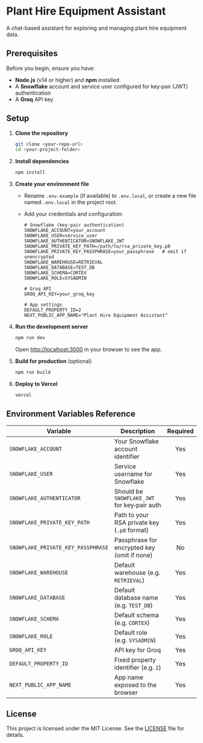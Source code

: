 # Plant Hire Equipment Assistant

A chat-based assistant for exploring and managing plant hire equipment data.

## Prerequisites

Before you begin, ensure you have:

* **Node.js** (v14 or higher) and **npm** installed
* A **Snowflake** account and service user configured for key‑pair (JWT) authentication
* A **Groq** API key

## Setup

1. **Clone the repository**

   ```bash
   git clone <your-repo-url>
   cd <your-project-folder>
   ```

2. **Install dependencies**

   ```bash
   npm install
   ```

3. **Create your environment file**

   * Rename `.env.example` (if available) to `.env.local`, or create a new file named `.env.local` in the project root.
   * Add your credentials and configuration:

     ```env
     # Snowflake (key‑pair authentication)
     SNOWFLAKE_ACCOUNT=your_account
     SNOWFLAKE_USER=service_user
     SNOWFLAKE_AUTHENTICATOR=SNOWFLAKE_JWT
     SNOWFLAKE_PRIVATE_KEY_PATH=/path/to/rsa_private_key.p8
     SNOWFLAKE_PRIVATE_KEY_PASSPHRASE=your_passphrase   # omit if unencrypted
     SNOWFLAKE_WAREHOUSE=RETRIEVAL
     SNOWFLAKE_DATABASE=TEST_DB
     SNOWFLAKE_SCHEMA=CORTEX
     SNOWFLAKE_ROLE=SYSADMIN

     # Groq API
     GROQ_API_KEY=your_groq_key

     # App settings
     DEFAULT_PROPERTY_ID=2
     NEXT_PUBLIC_APP_NAME="Plant Hire Equipment Assistant"
     ```

4. **Run the development server**

   ```bash
   npm run dev
   ```

   Open [http://localhost:3000](http://localhost:3000) in your browser to see the app.

5. **Build for production** (optional)

   ```bash
   npm run build
   ```

6. **Deploy to Vercel**

   ```bash
   vercel
   ```

## Environment Variables Reference

| Variable                           | Description                                 | Required |
| ---------------------------------- | ------------------------------------------- | :------: |
| `SNOWFLAKE_ACCOUNT`                | Your Snowflake account identifier           |    Yes   |
| `SNOWFLAKE_USER`                   | Service username for Snowflake              |    Yes   |
| `SNOWFLAKE_AUTHENTICATOR`          | Should be `SNOWFLAKE_JWT` for key‑pair auth |    Yes   |
| `SNOWFLAKE_PRIVATE_KEY_PATH`       | Path to your RSA private key (`.p8` format) |    Yes   |
| `SNOWFLAKE_PRIVATE_KEY_PASSPHRASE` | Passphrase for encrypted key (omit if none) |    No    |
| `SNOWFLAKE_WAREHOUSE`              | Default warehouse (e.g. `RETRIEVAL`)        |    Yes   |
| `SNOWFLAKE_DATABASE`               | Default database name (e.g. `TEST_DB`)      |    Yes   |
| `SNOWFLAKE_SCHEMA`                 | Default schema (e.g. `CORTEX`)              |    Yes   |
| `SNOWFLAKE_ROLE`                   | Default role (e.g. `SYSADMIN`)              |    Yes   |
| `GROQ_API_KEY`                     | API key for Groq                            |    Yes   |
| `DEFAULT_PROPERTY_ID`              | Fixed property identifier (e.g. `2`)        |    Yes   |
| `NEXT_PUBLIC_APP_NAME`             | App name exposed to the browser             |    Yes   |

## License

This project is licensed under the MIT License. See the [LICENSE](LICENSE) file for details.
